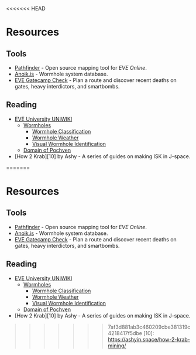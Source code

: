 <<<<<<< HEAD
# Resources


## Tools
* [Pathfinder][1] - Open source mapping tool for *EVE Online*.
* [Anoik.is][2] - Wormhole system database.
* [EVE Gatecamp Check][3] - Plan a route and discover recent deaths on gates, heavy interdictors, and smartbombs.

## Reading
* [EVE University UNIWIKI][4]
  * [Wormholes][5]
    * [Wormhole Classification][6]
    * [Wormhole Weather][7]
    * [Visual Wormhole Identification][8]
  * [Domain of Pochven][9]
* [How 2 Krab][10] by Ashy - A series of guides on making ISK in J-space.

[1]: https://www.pathfinder-w.space/
[2]: http://anoik.is/systems
[3]: https://eve-gatecheck.space/eve/
[4]: https://wiki.eveuniversity.org/Main_Page
[5]: https://wiki.eveuniversity.org/Wormholes
[6]: https://wiki.eveuniversity.org/Wormhole_space#Anoikis_Systems
[7]: https://wiki.eveuniversity.org/Wormhole_space#System_Effects
[8]: https://wiki.eveuniversity.org/Visual_wormhole_identification
[9]: https://wiki.eveuniversity.org/Pochven
=======
# Resources


## Tools
* [Pathfinder][1] - Open source mapping tool for *EVE Online*.
* [Anoik.is][2] - Wormhole system database.
* [EVE Gatecamp Check][3] - Plan a route and discover recent deaths on gates, heavy interdictors, and smartbombs.

## Reading
* [EVE University UNIWIKI][4]
  * [Wormholes][5]
    * [Wormhole Classification][6]
    * [Wormhole Weather][7]
    * [Visual Wormhole Identification][8]
  * [Domain of Pochven][9]
* [How 2 Krab][10] by Ashy - A series of guides on making ISK in J-space.

[1]: https://www.pathfinder-w.space/
[2]: http://anoik.is/systems
[3]: https://eve-gatecheck.space/eve/
[4]: https://wiki.eveuniversity.org/Main_Page
[5]: https://wiki.eveuniversity.org/Wormholes
[6]: https://wiki.eveuniversity.org/Wormhole_space#Anoikis_Systems
[7]: https://wiki.eveuniversity.org/Wormhole_space#System_Effects
[8]: https://wiki.eveuniversity.org/Visual_wormhole_identification
[9]: https://wiki.eveuniversity.org/Pochven
>>>>>>> 7af3d881ab3c460209cbe381319c4218417f5dbe
[10]: https://ashyin.space/how-2-krab-mining/
